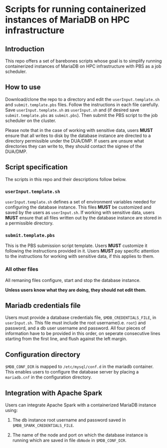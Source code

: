 # Scripts for running containerized instances of MariaDB on HPC infrastructure


## Introduction

This repo offers a set of barebones scripts whose goal is to simplify
running containerized instances of MariaDB on HPC infrastructure with PBS 
as a job scheduler. 


## How to use

Download/clone the repo to a directory and edit the `userInput.template.sh` and
`submit.template.pbs` files. Follow the instructions in each file carefully.
Save `userInput.template.sh` as `userInput.sh` and (if desired save `submit.template.pbs` as 
`submit.pbs`). Then submit the PBS script to the job scheduler on the cluster.

Please note that in the case of working with sensitive data, users **MUST** ensure 
that all writes to disk by the database instance are directed to a directory 
permissible under the DUA/DMP. If users are unsure what directories they can 
write to, they should contact the signee of the DUA/DMP.


## Script specification

The scripts in this repo and their descriptions follow below.

### `userInput.template.sh`

`userInput.template.sh` defines a set of environment variables needed for configuring
the database instance. This files **MUST** be customized and saved by the users as 
`userInput.sh`. If working with sensitive data, users **MUST** ensure that all 
files written out by the database instance are stored in a permissible directory. 

### `submit.template.pbs`

This is the PBS submission script template. Users **MUST** customize it following
the instructions provided in it. Users **MUST** pay specific attention to the 
instructions for working with sensitive data, if this applies to them.

### All other files

All remaning files configure, start and stop the database instance. 

**Unless users know what they are doing, they should not edit them.**


## Mariadb credentials file

Users must provide a database credentials file, `$MDB_CREDENTIALS_FILE`, in 
`userInput.sh`. This file must include the root username(i.e. `root`) and password, 
and a db user username and password. All four pieces of information have to be
provided in this order, on seperate consecutive lines starting from the first line, 
and flush against the left margin.


## Configuration directory

`$MDB_CONF_DIR` is mapped to `/etc/mysql/conf.d` in the mariadb container. This 
enables users to configure the database server by placing a `mariadb.cnf` 
in the configuration directory.


## Integration with Apache Spark

Users can integrate Apache Spark with a containerized MariaDB instance using:

1. The db instance root username and password saved in 
`$MDB_SPARK_CREDENTIALS_FILE`. 

2. The name of the node and port on which the database instance is running 
which are saved in file `dbNode` in `$MDB_CONF_DIR`.


